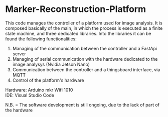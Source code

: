 # Marker-Reconstruction-Platform
This code manages the controller of a platform used for image analysis. It is composed basically of the main, in which the process is executed as a finite state machine, and three dedicated libraries. Into the libraries it can be found the following functionalities:

1) Managing of the communication between the controller and a FastApi server
2) Managing of serial communication with the hardware dedicated to the image analysys (Nvidia Jetson Nano)
3) Communication between the controller and a thingsboard interface, via MQTT
4) Control of the platform's hardware

Hardware: Arduino mkr Wifi 1010<br>
IDE: Visual Studio Code

N.B. = The software development is still ongoing, due to the lack of part of the hardware

